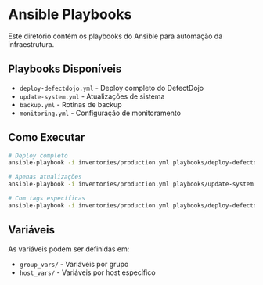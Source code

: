 # Ansible Playbooks

Este diretório contém os playbooks do Ansible para automação da infraestrutura.

## Playbooks Disponíveis

- `deploy-defectdojo.yml` - Deploy completo do DefectDojo
- `update-system.yml` - Atualizações de sistema
- `backup.yml` - Rotinas de backup
- `monitoring.yml` - Configuração de monitoramento

## Como Executar

```bash
# Deploy completo
ansible-playbook -i inventories/production.yml playbooks/deploy-defectdojo.yml

# Apenas atualizações
ansible-playbook -i inventories/production.yml playbooks/update-system.yml

# Com tags específicas
ansible-playbook -i inventories/production.yml playbooks/deploy-defectdojo.yml --tags "database"
```

## Variáveis

As variáveis podem ser definidas em:
- `group_vars/` - Variáveis por grupo
- `host_vars/` - Variáveis por host específico
